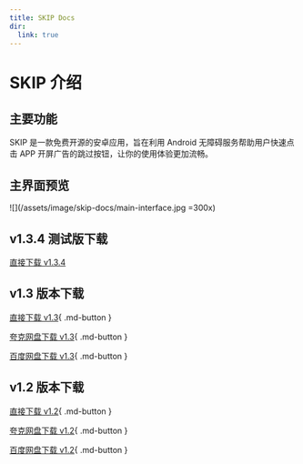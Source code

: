 ```yaml
---
title: SKIP Docs
dir:
  link: true
---
```


# SKIP 介绍

## 主要功能

SKIP 是一款免费开源的安卓应用，旨在利用 Android 无障碍服务帮助用户快速点击 APP 开屏广告的跳过按钮，让你的使用体验更加流畅。

## 主界面预览

![](/assets/image/skip-docs/main-interface.jpg =300x)

## v1.3.4 测试版下载

[直接下载 v1.3.4](/assets/app/SKIP-v1.3.4.apk)

## v1.3 版本下载

[直接下载 v1.3](https://github.com/GuoXiCheng/SKIP/releases/download/v1.3/SKIP-v1.3.apk){ .md-button } 

[夸克网盘下载 v1.3](https://pan.quark.cn/s/a10e75967e49){ .md-button }

[百度网盘下载 v1.3](https://pan.baidu.com/s/1WfclbssbMWAS8noka11DtQ?pwd=o3px){ .md-button } 

## v1.2 版本下载

[直接下载 v1.2](https://github.com/GuoXiCheng/SKIP/releases/download/v1.2/SKIP-v1.2.apk){ .md-button } 

[夸克网盘下载 v1.2](https://pan.quark.cn/s/6be23a41fe33){ .md-button } 

[百度网盘下载 v1.2](https://pan.baidu.com/s/1y9bBGgWjO25lCCK-d3cE6g?pwd=yaiy){ .md-button } 

